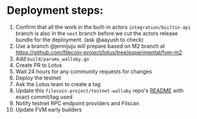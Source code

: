 # Deployment steps:

1. Confirm that all the work in the built-in actors `integration/builtin-api` branch is also in the `next` branch before we cut the actors release bundle for the deployment. (ask @aayush to check)
2. Use a branch @jennijuju will prepare based on M2 branch at https://github.com/filecoin-project/lotus/tree/experimental/fvm-m2
3. Add `build/params_wallaby.go`
4. Create PR to Lotus
5. Wait 24 hours for any community requests for changes
6. Deploy the testnet
7. Ask the Lotus team to create a tag
8. Update this `filecoin-project/testnet-wallaby` repo's [README](README.md) with exact commit/tag used
9. Notify testnet RPC endpoint providers and Filscan
10. Update FVM early builders 
